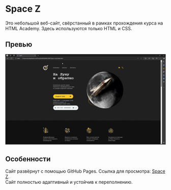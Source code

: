 # Space Z
Это небольшой веб-сайт, свёрстанный в рамках прохождения курса на HTML Academy. Здесь используются только HTML и CSS.

## Превью
![Сайт Space Z](preview%20img/Space-Z.gif)

## Особенности
Сайт развёрнут с помощью GitHub Pages. Ссылка для просмотра: [Space Z](https://helluna.github.io/Space/).<br>
Сайт полностью адаптивный и устойчив к переполнению.
